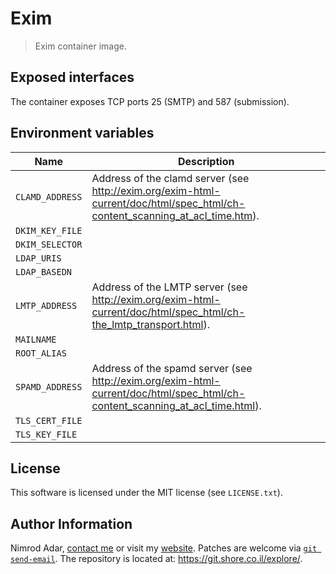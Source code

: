 # Exim

> Exim container image.

## Exposed interfaces

The container exposes TCP ports 25 (SMTP) and 587 (submission).

## Environment variables

Name | Description
--- | ---
`CLAMD_ADDRESS` | Address of the clamd server (see http://exim.org/exim-html-current/doc/html/spec_html/ch-content_scanning_at_acl_time.htm).
`DKIM_KEY_FILE` |
`DKIM_SELECTOR` |
`LDAP_URIS` |
`LDAP_BASEDN` |
`LMTP_ADDRESS` | Address of the LMTP server (see http://exim.org/exim-html-current/doc/html/spec_html/ch-the_lmtp_transport.html).
`MAILNAME` |
`ROOT_ALIAS` |
`SPAMD_ADDRESS` | Address of the spamd server (see http://exim.org/exim-html-current/doc/html/spec_html/ch-content_scanning_at_acl_time.html).
`TLS_CERT_FILE` |
`TLS_KEY_FILE` |

## License

This software is licensed under the MIT license (see `LICENSE.txt`).

## Author Information

Nimrod Adar, [contact me](mailto:nimrod@shore.co.il) or visit my
[website](https://www.shore.co.il/). Patches are welcome via
[`git send-email`](http://git-scm.com/book/en/v2/Git-Commands-Email). The repository
is located at: <https://git.shore.co.il/explore/>.
